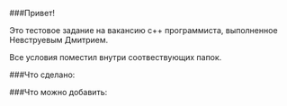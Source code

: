 ###Привет!

Это тестовое задание на вакансию c++ программиста, выполненное Невструевым Дмитрием.

Все условия поместил внутри соотвествующих папок.

###Что сделано:

###Что можно добавить:
